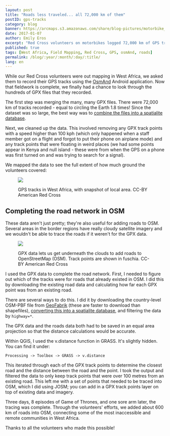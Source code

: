 ```yaml
---
layout: post
title: "Roads less traveled... all 72,000 km of them"
postID: gps-tracks
category: blog
banner: https://arcmaps.s3.amazonaws.com/share/blog-pictures/motorbike_road.png
date: 2017-01-07
author: Emily Eros
excerpt: "Red Cross volunteers on motorbikes logged 72,000 km of GPS tracks during border mapping in West Africa. We used these data to get under the clouds and add roads to OSM that can't be seen from satellite imagery. These roads connect some of the most remote communities in the region. Here's how we processed the dataset and what we were able to do with it."
published: true
tags: [West Africa, Field Mapping, Red Cross, GPS, osmAnd, roads]
permalink: /blog/:year/:month/:day/:title/
lang: en
---
```


While our Red Cross volunteers were out mapping in West Africa, we asked them to record their GPS tracks using the [OsmAnd](http://osmand.net/) Android application. Now that fieldwork is complete, we finally had a chance to look through the hundreds of GPX files that they recorded.

The first step was merging the many, many GPX files. There were 72,000 km of tracks recorded - equal to circling the Earth 1.8 times! Since the dataset was so large, the best way was to [combine the files into a spatialite database](https://github.com/ptrv/gpx2spatialite).

Next, we cleaned up the data. This involved removing any GPX track points with a speed higher than 100 kph (which only happened when a staff member got on a flight and forgot to put their phone on airplane mode) and any track points that were floating in weird places (we had some points appear in Kenya and null island - these were from when the GPS on a phone was first turned on and was trying to search for a signal).

We mapped the data to see the full extent of how much ground the volunteers covered:

<figure>
<a href="https://arcmaps.s3.amazonaws.com/share/blog-pictures/gpx-tracks-compressed.png">
<img src="https://arcmaps.s3.amazonaws.com/share/blog-pictures/gpx-tracks-compressed.png"></a>
<p class="caption">GPS tracks in West Africa, with snapshot of local area. CC-BY American Red Cross</p>
</figure>

## Completing the road network in OSM

These data aren't just pretty; they're also useful for adding roads to OSM. Several areas in the border regions have really cloudy satellite imagery and we wouldn't be able to trace the roads if it weren't for the GPX data.

<figure>
<img src="https://arcmaps.s3.amazonaws.com/share/blog-pictures/trace_roads.png">
<p class="caption">GPX data lets us get underneath the clouds to add roads to OpenStreetMap (OSM). Track points are shown in fuschia. CC-BY American Red Cross</p>
</figure>

I used the GPX data to complete the road network. First, I needed to figure out which of the tracks were for roads that already existed in OSM. I did this by downloading the existing road data and calculating how far each GPX point was from an existing road.

There are several ways to do this. I did it by downloading the country-level OSM-PBF file from [GeoFabrik](http://download.geofabrik.de/) (these are faster to download than shapefiles), [converting this into a spatialite database](https://github.com/AmericanRedCross/workflows/blob/master/converting_pbf_into_spatialite.md), and filtering the data by `highway=*`.

The GPX data and the roads data both had to be saved in an equal area projection so that the distance calculations would be accurate.

Within QGIS, I used the v.distance function in GRASS. It's slightly hidden. You can find it under:

`Processing -> Toolbox -> GRASS -> v.distance`

This iterated through each of the GPX track points to determine the closest road and the distance between the road and the point. I took the output and filtered the data to only keep track points that were over 100 metres from an existing road. This left me with a set of points that needed to be traced into OSM, which I did using JOSM; you can add in a GPX track points layer on top of existing data and imagery.

Three days, 8 episodes of Game of Thrones, and one sore arm later, the tracing was complete. Through the volunteers' efforts, we added about 600 km of roads into OSM, connecting some of the most inaccessible and remote communities in West Africa.

Thanks to all the volunteers who made this possible!
